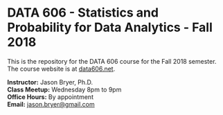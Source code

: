 # DATA 606 - Statistics and Probability for Data Analytics - Fall 2018

This is the repository for the DATA 606 course for the Fall 2018 semester. The course website is at [data606.net](http://fall2018.data606.net).

**Instructor:** Jason Bryer, Ph.D.  
**Class Meetup:** Wednesday 8pm to 9pm  
**Office Hours:** By appointment  
**Email:** <a href="mailto:jason.bryer@gmail.com?Subject=DATA606">jason.bryer@gmail.com</a>    
